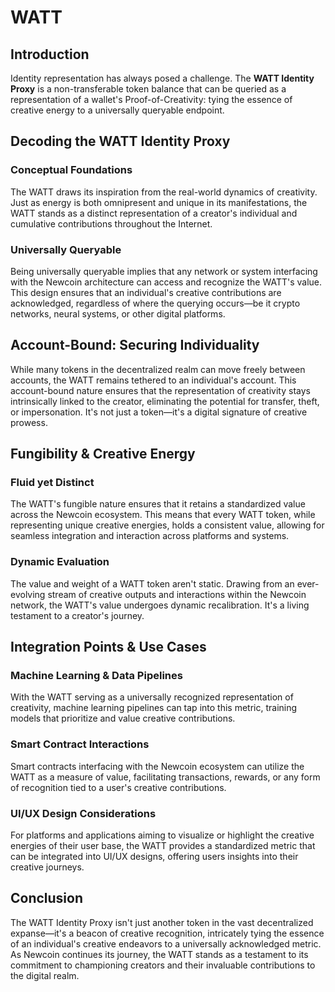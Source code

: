 # WATT

## Introduction

Identity representation has always posed a challenge. The **WATT Identity Proxy** is a non-transferable token balance that can be queried as a representation of a wallet's Proof-of-Creativity: tying the essence of creative energy to a universally queryable endpoint.

## Decoding the WATT Identity Proxy

### Conceptual Foundations

The WATT draws its inspiration from the real-world dynamics of creativity. Just as energy is both omnipresent and unique in its manifestations, the WATT stands as a distinct representation of a creator's individual and cumulative contributions throughout the Internet.

### Universally Queryable

Being universally queryable implies that any network or system interfacing with the Newcoin architecture can access and recognize the WATT's value. This design ensures that an individual's creative contributions are acknowledged, regardless of where the querying occurs—be it crypto networks, neural systems, or other digital platforms.

## Account-Bound: Securing Individuality

While many tokens in the decentralized realm can move freely between accounts, the WATT remains tethered to an individual's account. This account-bound nature ensures that the representation of creativity stays intrinsically linked to the creator, eliminating the potential for transfer, theft, or impersonation. It's not just a token—it's a digital signature of creative prowess.

## Fungibility & Creative Energy

### Fluid yet Distinct

The WATT's fungible nature ensures that it retains a standardized value across the Newcoin ecosystem. This means that every WATT token, while representing unique creative energies, holds a consistent value, allowing for seamless integration and interaction across platforms and systems.

### Dynamic Evaluation

The value and weight of a WATT token aren't static. Drawing from an ever-evolving stream of creative outputs and interactions within the Newcoin network, the WATT's value undergoes dynamic recalibration. It's a living testament to a creator's journey.

## Integration Points & Use Cases

### Machine Learning & Data Pipelines

With the WATT serving as a universally recognized representation of creativity, machine learning pipelines can tap into this metric, training models that prioritize and value creative contributions.

### Smart Contract Interactions

Smart contracts interfacing with the Newcoin ecosystem can utilize the WATT as a measure of value, facilitating transactions, rewards, or any form of recognition tied to a user's creative contributions.

### UI/UX Design Considerations

For platforms and applications aiming to visualize or highlight the creative energies of their user base, the WATT provides a standardized metric that can be integrated into UI/UX designs, offering users insights into their creative journeys.

## Conclusion

The WATT Identity Proxy isn't just another token in the vast decentralized expanse—it's a beacon of creative recognition, intricately tying the essence of an individual's creative endeavors to a universally acknowledged metric. As Newcoin continues its journey, the WATT stands as a testament to its commitment to championing creators and their invaluable contributions to the digital realm.

